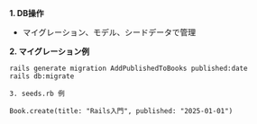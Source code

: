 **1. DB操作**
- マイグレーション、モデル、シードデータで管理

**2. マイグレーション例**
```rubyonrails
rails generate migration AddPublishedToBooks published:date
rails db:migrate

3. seeds.rb 例

Book.create(title: "Rails入門", published: "2025-01-01")
```